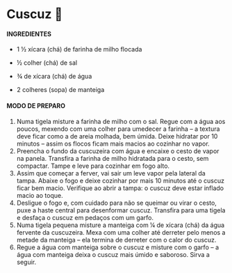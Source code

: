 # Cuscuz :corn:

#### INGREDIENTES

- 1 ½ xícara (chá) de farinha de milho flocada

- ½ colher (chá) de sal
- ¾ de xícara (chá) de água
- 2 colheres (sopa) de manteiga

#### MODO DE PREPARO

1. Numa tigela misture a farinha de milho com o sal. Regue com a água aos poucos, mexendo com uma colher para umedecer a farinha – a textura deve ficar como a de areia molhada, bem úmida. Deixe hidratar por 10 minutos – assim os flocos ficam mais macios ao cozinhar no vapor.
2. Preencha o fundo da cuscuzeira com água e encaixe o cesto de vapor na panela. Transfira a farinha de milho hidratada para o cesto, sem compactar. Tampe e leve para cozinhar em fogo alto.
3. Assim que começar a ferver, vai sair um leve vapor pela lateral da tampa. Abaixe o fogo e deixe cozinhar por mais 10 minutos até o cuscuz ficar bem macio. Verifique ao abrir a tampa: o cuscuz deve estar inflado macio ao toque.
4. Desligue o fogo e, com cuidado para não se queimar ou virar o cesto, puxe a haste central para desenformar cuscuz. Transfira para uma tigela e desfaça o cuscuz em pedaços com um garfo.
5. Numa tigela pequena misture a manteiga com ¼ de xícara (chá) da água fervente da cuscuzeira. Mexa com uma colher até derreter pelo menos a metade da manteiga – ela termina de derreter com o calor do cuscuz.
6. Regue a água com manteiga sobre o cuscuz e misture com o garfo – a água com manteiga deixa o cuscuz mais úmido e saboroso. Sirva a seguir.
